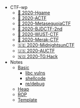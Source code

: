 <!--
<center>
<a href='#/'>
<img src="http://image.taqini.space/img/owl.png" width=128>
</a>
<p>Powered by docsify</p>
</center>
-->
* CTF-wp
  * [📖 2020-Hgame](ctf/Hgame-2020/ "杭电新生赛 - 20200116/0214")
  * [📖 2020-ACTF](ctf/ACTF-2020/ "中南大学新生赛 - 20200201/14")
  * [📖 2020-MetasequoiaCTF](ctf/MetasequoiaCTF-2020/ "MetasequoiaCTF writeup - 20200220/21")
  * [📖 2020-BJDCTF-2nd](ctf/BJDCTF-2nd-2020/ "BJDCTF 2nd Pwn出题人wp - 20200321/23")
  * [📖 2020-WUST-CTF](ctf/WUST-CTF-2020/ "WUST-CTF 萌新赛 - 20200327/30")
  * [📖 2020-Merak-CTF](ctf/MrCTF-2020/ "merak-ctf 天璇新生赛 - 20200327/30")
  * [🇸🇪 2020-MidnightsunCTF](ctf/MidnightsunCTF-2020/ "MidnightsunCTF2020 - 20200404/05")
  * [🇺🇸 2020-AUCTF](ctf/AUCTF-2020/ "AUCTF2020 - 20200403/06")
  * [🇳🇴 2020-TG:Hack](ctf/TG-HACK2020/ "TG:Hack2020 - 20200411/12")
* Notes
  * [Basic](note/basic/)
    * [libc vulns](note/basic/libc.md)
    * [shellcode](note/basic/shellcode.md)
    * [re/debug](note/basic/debug.md)
  * [Heap](note/heap/)
  * [ROP](note/rop/)
  * [Template](pwn-demo.md)

